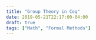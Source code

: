 ```yaml
---
title: "Group Theory in Coq"
date: 2019-05-21T22:17:00-04:00
draft: true
tags: ["Math", "Formal Methods"]
---
```


